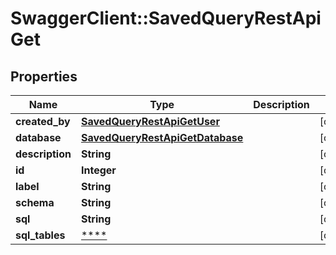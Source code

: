 # SwaggerClient::SavedQueryRestApiGet

## Properties
Name | Type | Description | Notes
------------ | ------------- | ------------- | -------------
**created_by** | [**SavedQueryRestApiGetUser**](SavedQueryRestApiGetUser.md) |  | [optional] 
**database** | [**SavedQueryRestApiGetDatabase**](SavedQueryRestApiGetDatabase.md) |  | [optional] 
**description** | **String** |  | [optional] 
**id** | **Integer** |  | [optional] 
**label** | **String** |  | [optional] 
**schema** | **String** |  | [optional] 
**sql** | **String** |  | [optional] 
**sql_tables** | [****](.md) |  | [optional] 

